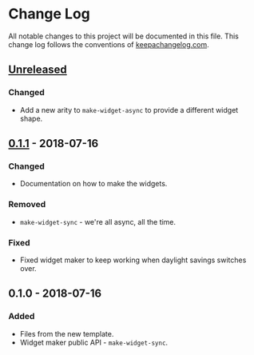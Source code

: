 # Change Log
All notable changes to this project will be documented in this file. This change log follows the conventions of [keepachangelog.com](http://keepachangelog.com/).

## [Unreleased]
### Changed
- Add a new arity to `make-widget-async` to provide a different widget shape.

## [0.1.1] - 2018-07-16
### Changed
- Documentation on how to make the widgets.

### Removed
- `make-widget-sync` - we're all async, all the time.

### Fixed
- Fixed widget maker to keep working when daylight savings switches over.

## 0.1.0 - 2018-07-16
### Added
- Files from the new template.
- Widget maker public API - `make-widget-sync`.

[Unreleased]: https://github.com/your-name/quicksort/compare/0.1.1...HEAD
[0.1.1]: https://github.com/your-name/quicksort/compare/0.1.0...0.1.1
